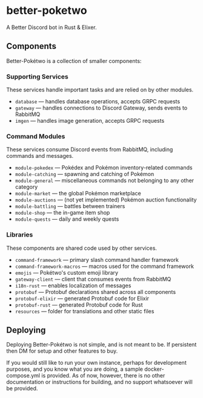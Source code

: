 # better-poketwo
A Better Discord bot in Rust & Elixer.

## Components
Better-Pokétwo is a collection of smaller components:

### Supporting Services
These services handle important tasks and are relied on by other modules.

- `database` — handles database operations, accepts GRPC requests
- `gateway` — handles connections to Discord Gateway, sends events to RabbitMQ
- `imgen` — handles image generation, accepts GRPC requests

### Command Modules
These services consume Discord events from RabbitMQ, including commands and messages.

- `module-pokedex` — Pokédex and Pokémon inventory-related commands
- `module-catching` — spawning and catching of Pokémon
- `module-general` — miscellaneous commands not belonging to any other category
- `module-market` — the global Pokémon marketplace
- `module-auctions` — (not yet implemented) Pokémon auction functionality
- `module-battling` — battles between trainers
- `module-shop` — the in-game item shop
- `module-quests` — daily and weekly quests

### Libraries
These components are shared code used by other services.

- `command-framework` — primary slash command handler framework
- `command-framework-macros` — macros used for the command framework
- `emojis` — Pokétwo's custom emoji library
- `gateway-client` — client that consumes events from RabbitMQ
- `i18n-rust` — enables localization of messages
- `protobuf` — Protobuf declarations shared across all components
- `protobuf-elixir` — generated Protobuf code for Elixir
- `protobuf-rust` — generated Protobuf code for Rust
- `resources` — folder for translations and other static files

## Deploying
Deploying Better-Pokétwo is not simple, and is not meant to be. If persistent then DM for setup and other features to buy.

If you would still like to run your own instance, perhaps for development purposes, and you know what you are doing, a sample docker-compose.yml is provided. As of now, however, there is no other documentation or instructions for building, and no support whatsoever will be provided.

